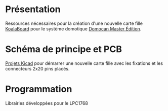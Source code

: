 # Présentation

Ressources nécessaires pour la création d'une nouvelle carte fille [KoalaBoard](https://github.com/domocan-koala/KoalaBoard) pour le système domotique [Domocan Master Édition](https://www.abcelectronique.com/bigonoff/forum/forumdisplay.php?fid=22).

# Schéma de principe et PCB

[Projets Kicad](https://github.com/domocan-koala/Ressources/tree/master/Kicad) pour démarrer une nouvelle carte fille avec les fixations et les connecteurs 2x20 pins placés.

# Programmation

Librairies développées pour le LPC1768
